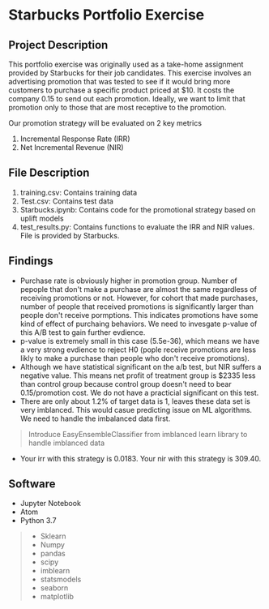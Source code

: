 # Starbucks Portfolio Exercise

## Project Description
This portfolio exercise was originally used as a take-home assignment provided by Starbucks for their job candidates. This exercise involves an advertising promotion that was tested to see if it would bring more customers to purchase a specific product priced at $10. It costs the company 0.15 to send out each promotion. Ideally, we want to limit that promotion only to those that are most receptive to the promotion.

Our promotion strategy will be evaluated on 2 key metrics
1. Incremental Response Rate (IRR)
2. Net Incremental Revenue (NIR)


## File Description
1. training.csv: Contains training data
2. Test.csv: Contains test data
3. Starbucks.ipynb: Contains code for the promotional strategy based on uplift models
4. test_results.py: Contains functions to evaluate the IRR and NIR values. File is provided by Starbucks.

## Findings
* Purchase rate is obviously higher in promotion group. Number of pepople that don't make a purchase are almost the same regardless of receiving promotions or not. However, for cohort that made purchases, number of people that received promotions is significantly larger than people don't receive pormptions. This indicates promotions have some kind of effect of purchaing behaviors. We need to invesgate p-value of this A/B test to gain further evdience.
* p-value is extremely small in this case (5.5e-36), which means we have a very strong evdience to reject H0 (pople receive promotions are less likly to make a purchase than people who don't receive promotions).
* Although we have statistical significant on the a/b test, but NIR suffers a negative value. This means net profit of treatment group is $2335 less than control group because control group doesn't need to bear 0.15/promotion cost. We do not have a practicial significant on this test.
* There are only about 1.2% of target data is 1, leaves these data set is very imblanced. This would casue predicting issue on ML algorithms. We need to handle the imbalanced data first.
> Introduce EasyEnsembleClassifier from imblanced learn library to handle imblanced data
* Your irr with this strategy is 0.0183.
Your nir with this strategy is 309.40.


## Software
+ Jupyter Notebook
+ Atom
+ Python 3.7
> + Sklearn
> + Numpy
> + pandas
> + scipy
> + imblearn
> + statsmodels
> + seaborn
> + matplotlib
